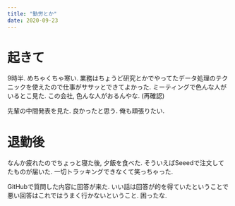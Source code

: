 ```yaml
---
title: "勤労とか"
date: 2020-09-23
---
```


# 起きて
9時半. めちゃくちゃ寒い. 業務はちょうど研究とかでやってたデータ処理のテクニックを使えたので仕事がササッとできてよかった. ミーティングで色んな人がいるとこ見た. この会社, 色んな人がおるんやな. (再確認)

先輩の中間発表を見た. 良かったと思う. 俺も頑張りたい.
# 退勤後
なんか疲れたのでちょっと寝た後, 夕飯を食べた. そういえばSeeedで注文してたものが届いた. 一切トラッキングできなくて笑っちゃった.

GitHubで質問した内容に回答が来た. いい話は回答が的を得ていたということで悪い回答はこれではうまく行かないということ. 困ったな.
